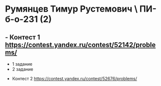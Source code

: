 # Румянцев Тимур Рустемович \ ПИ-б-о-231 (2)

## - Контест 1 https://contest.yandex.ru/contest/52142/problems/ ##  
+ 1 задание  
+ 2 задание  

- Контест 2 https://contest.yandex.ru/contest/52676/problems/


